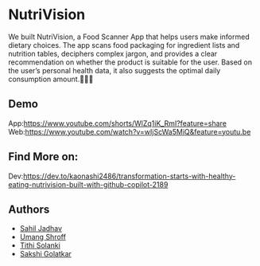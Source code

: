 
# NutriVision

We built NutriVision, a Food Scanner App that helps users make informed dietary choices. The app scans food packaging for ingredient lists and nutrition tables, deciphers complex jargon, and provides a clear recommendation on whether the product is suitable for the user. Based on the user’s personal health data, it also suggests the optimal daily consumption amount.💖✨🍎


## Demo
App:https://www.youtube.com/shorts/WlZq1iK_RmI?feature=share
Web:https://www.youtube.com/watch?v=wIjScWa5MiQ&feature=youtu.be



## Find More on:
Dev:https://dev.to/kaonashi2486/transformation-starts-with-healthy-eating-nutrivision-built-with-github-copilot-2189
## Authors

- [Sahil Jadhav](https://github.com/boombot11)
- [Umang Shroff](https://github.com/Umang-Shroff)
- [Tithi Solanki](https://github.com/tithisolanki)
- [Sakshi Golatkar](https://github.com/Kaonashi2486)





